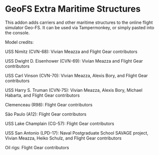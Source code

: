 # GeoFS Extra Maritime Structures

This addon adds carriers and other maritime structures to the online flight simulator Geo-FS. It can be used via Tampermonkey, or simply pasted into the console. 

Model credits: 

USS Nimitz (CVN-68): Vivian Meazza and Flight Gear contributors

USS Dwight D. Eisenhower (CVN-69): Vivian Meazza and Flight Gear contributors

USS Carl Vinson (CVN-70): Vivian Meazza, Alexis Bory, and Flight Gear contributors

USS Harry S. Truman (CVN-75): Vivian Meazza, Alexis Bory, Michael Habarta, and Flight Gear contributors

Clemenceau (R98): Flight Gear contributors

São Paulo (A12): Flight Gear contributors

USS Lake Champlain (CG-57): Flight Gear contributors

USS San Antonio (LPD-17): Naval Postgraduate School SAVAGE project, Vivian Meazza, Heiko Schulz, and Flight Gear contributors

Oil rigs: Flight Gear contributors

